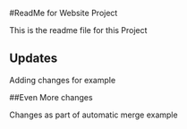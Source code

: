 #ReadMe for Website Project

This is the readme file for this Project

## Updates

Adding changes for example

##Even More changes

Changes as part of automatic merge example
